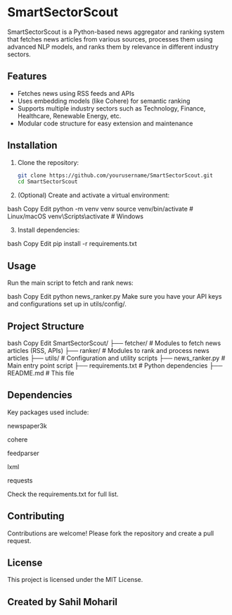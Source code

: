 # SmartSectorScout

SmartSectorScout is a Python-based news aggregator and ranking system that fetches news articles from various sources, processes them using advanced NLP models, and ranks them by relevance in different industry sectors.

## Features

- Fetches news using RSS feeds and APIs
- Uses embedding models (like Cohere) for semantic ranking
- Supports multiple industry sectors such as Technology, Finance, Healthcare, Renewable Energy, etc.
- Modular code structure for easy extension and maintenance

## Installation

1. Clone the repository:

   ```bash
   git clone https://github.com/yourusername/SmartSectorScout.git
   cd SmartSectorScout

2. (Optional) Create and activate a virtual environment:

bash
Copy
Edit
python -m venv venv
source venv/bin/activate    # Linux/macOS
venv\Scripts\activate       # Windows

3. Install dependencies:

bash
Copy
Edit
pip install -r requirements.txt

## Usage
Run the main script to fetch and rank news:

bash
Copy
Edit
python news_ranker.py
Make sure you have your API keys and configurations set up in utils/config/.

## Project Structure
bash
Copy
Edit
SmartSectorScout/
├── fetcher/           # Modules to fetch news articles (RSS, APIs)
├── ranker/            # Modules to rank and process news articles
├── utils/             # Configuration and utility scripts
├── news_ranker.py     # Main entry point script
├── requirements.txt   # Python dependencies
├── README.md          # This file

## Dependencies
Key packages used include:

newspaper3k

cohere

feedparser

lxml

requests

Check the requirements.txt for full list.

## Contributing
Contributions are welcome! Please fork the repository and create a pull request.

## License
This project is licensed under the MIT License.

## Created by Sahil Moharil